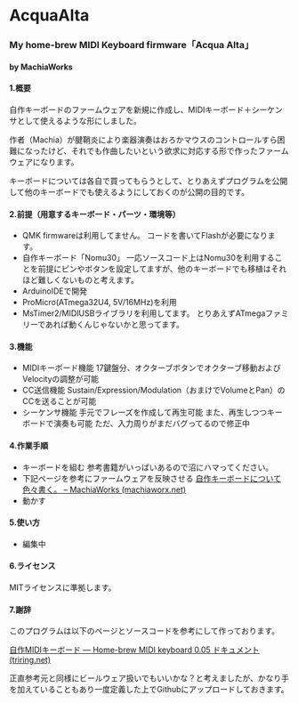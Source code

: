 # AcquaAlta

### My home-brew MIDI Keyboard firmware「Acqua Alta」
#### by MachiaWorks

#### 1.概要

自作キーボードのファームウェアを新規に作成し、MIDIキーボード＋シーケンサとして使えるような形にしました。

作者（Machia）が腱鞘炎により楽器演奏はおろかマウスのコントロールすら困難になったけど、それでも作曲したいという欲求に対応する形で作ったファームウェアになります。

キーボードについては各自で買ってもらうとして、とりあえずプログラムを公開して他のキーボードでも使えるようにしておくのが公開の目的です。

#### 2.前提（用意するキーボード・パーツ・環境等）

* QMK firmwareは利用してません。
  コードを書いてFlashが必要になります。
* 自作キーボード「Nomu30」
  一応ソースコード上はNomu30を利用することを前提にピンやボタンを設定してますが、他のキーボードでも移植はそれほど難しくないものと考えます。
* ArduinoIDEで開発
* ProMicro(ATmega32U4, 5V/16MHz)を利用
* MsTimer2/MIDIUSBライブラリを利用してます。
  とりあえずATmegaファミリーであれば動くんじゃないかと思ってます。

#### 3.機能

* MIDIキーボード機能
  17鍵盤分、オクターブボタンでオクターブ移動およびVelocityの調整が可能
* CC送信機能
  Sustain/Expression/Modulation（おまけでVolumeとPan）のCCを送ることが可能
* シーケンサ機能
  手元でフレーズを作成して再生可能
  また、再生しつつキーボードで演奏も可能
  ただ、入力周りがまだバグってるので修正中

#### 4.作業手順

* キーボードを組む
  参考書籍がいっぱいあるので沼にハマってください。
* 下記ページを参考にファームウェアを反映させる
  [自作キーボードについて色々書く。 – MachiaWorks (machiaworx.net)](https://machiaworx.net/?p=1094)
* 動かす

#### 5.使い方

* 編集中

#### 6.ライセンス

MITライセンスに準拠します。

#### 7.謝辞

このプログラムは以下のページとソースコードを参考にして作っております。

[自作MIDIキーボード — Home-brew MIDI keyboard 0.05 ドキュメント (triring.net)](http://www.triring.net/gadget/Keyboard/midi_kbd/midi_kbd.html)

正直参考元と同様にビールウェア扱いでもいいかな？と考えましたが、かなり手を加えていることもあり一度定義した上でGithubにアップロードしておきます。
